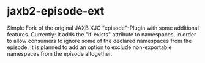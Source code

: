 jaxb2-episode-ext
=================

Simple Fork of the original JAXB XJC "episode"-Plugin with some additional features.
Currently: It adds the "if-exists" attribute to namespaces, in order to allow consumers to ignore some of the declared namespaces from the episode.
It is planned to add an option to exclude non-exportable namespaces from the episode altogether.
